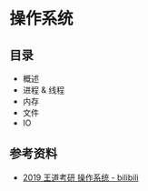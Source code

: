 # 操作系统

## 目录

- 概述
- 进程 & 线程
- 内存
- 文件
- IO



## 参考资料

- [2019 王道考研 操作系统 - bilibili](https://www.bilibili.com/video/BV1YE411D7nH)

